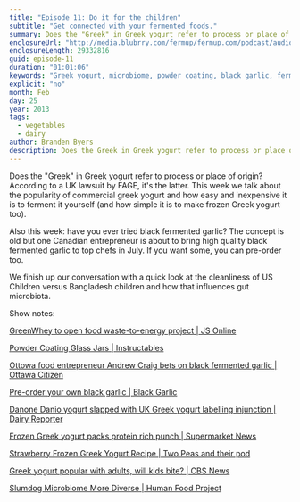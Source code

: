```yaml
---
title: "Episode 11: Do it for the children"
subtitle: "Get connected with your fermented foods."
summary: Does the "Greek" in Greek yogurt refer to process or place of origin? According to a UK lawsuit by FAGE, it's the latter. This week we talk about the popularity of commercial greek yogurt and how easy and inexpensive it is to ferment it yourself (and how simple it is to make frozen Greek yogurt too). Also this week, have you ever tried black fermented garlic? The concept is old but one Canadian entrepreneur is about to bring high quality black fermented garlic to top chefs in July. If you want some, you can pre-order too. We finish up our conversation with a quick look at the cleanliness of US Children versus Bangladesh children and how that influences gut microbiota.
enclosureUrl: "http://media.blubrry.com/fermup/fermup.com/podcast/audio/fermup-11.mp3"
enclosureLength: 29332816
guid: episode-11
duration: "01:01:06"
keywords: "Greek yogurt, microbiome, powder coating, black garlic, fermentation, waste management"
explicit: "no"
month: Feb
day: 25
year: 2013
tags:
  - vegetables
  - dairy
author: Branden Byers
description: Does the Greek in Greek yogurt refer to process or place of origin? According to a UK lawsuit by FAGE, it's the latter. This week we talk about the popularity of commercial greek yogurt and how easy and inexpensive it is to ferment it yourself (and how simple it is to make frozen Greek yogurt too). Also this week, have you ever tried black fermented garlic? The concept is old but one Canadian entrepreneur is about to bring high quality black fermented garlic to top chefs in July. If you want some, you can pre-order too. We finish up our conversation with a quick look at the cleanliness of US Children versus Bangladesh children and how that influences gut microbiota.
---
```

Does the "Greek" in Greek yogurt refer to process or place of origin? According to a UK lawsuit by FAGE, it's the latter. This week we talk about the popularity of commercial greek yogurt and how easy and inexpensive it is to ferment it yourself (and how simple it is to make frozen Greek yogurt too).

Also this week: have you ever tried black fermented garlic? The concept is old but one Canadian entrepreneur is about to bring high quality black fermented garlic to top chefs in July. If you want some, you can pre-order too.

We finish up our conversation with a quick look at the cleanliness of US Children versus Bangladesh children and how that influences gut microbiota.

Show notes:

[GreenWhey to open food waste-to-energy project | JS Online](http://m.jsonline.com/more/business/greenwhey-to-open-28-million-food-wastetoenergy-project-gi8qo71-191938931.html)

[Powder Coating Glass Jars | Instructables](http://www.instructables.com/id/Powder-Coating-Glass-Glass-Container/?ALLSTEPS)

[Ottowa food entrepreneur Andrew Craig bets on black fermented garlic | Ottawa Citizen](http://www.ottawacitizen.com/life/food/Ottawa+food+entrepreneur+Andrew+Craig+bets+black+fermented+garlic/7991351/story.html)

[Pre-order your own black garlic | Black Garlic](http://www.blackgarlic.ca/)

[Danone Danio yogurt slapped with UK Greek yogurt labelling injunction | Dairy Reporter](http://www.dairyreporter.com/Manufacturers/Danone-Danio-yogurt-slapped-with-UK-Greek-yogurt-labelling-injunction)

[Frozen Greek yogurt packs protein rich punch | Supermarket News](http://supermarketnews.com/dairy/frozen-greek-yogurt-packs-protein-rich-punch)

[Strawberry Frozen Greek Yogurt Recipe | Two Peas and their pod](http://www.twopeasandtheirpod.com/strawberry-frozen-yogurt/)

[Greek yogurt popular with adults, will kids bite? | CBS News](http://www.cbsnews.com/8301-505145_162-57570307/greek-yogurt-popular-with-adults-will-kids-bite/)

[Slumdog Microbiome More Diverse | Human Food Project](http://humanfoodproject.com/slumdog-microbiome-more-diverse/)

 	